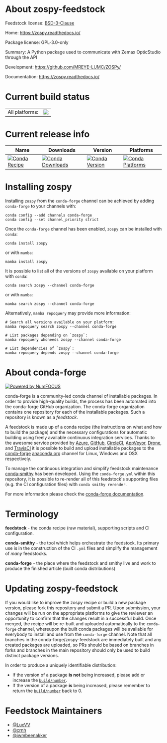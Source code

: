 About zospy-feedstock
=====================

Feedstock license: [BSD-3-Clause](https://github.com/conda-forge/zospy-feedstock/blob/main/LICENSE.txt)

Home: https://zospy.readthedocs.io/

Package license: GPL-3.0-only

Summary: A Python package used to communicate with Zemax OpticStudio through the API

Development: https://github.com/MREYE-LUMC/ZOSPy/

Documentation: https://zospy.readthedocs.io/

Current build status
====================


<table><tr><td>All platforms:</td>
    <td>
      <a href="https://dev.azure.com/conda-forge/feedstock-builds/_build/latest?definitionId=21408&branchName=main">
        <img src="https://dev.azure.com/conda-forge/feedstock-builds/_apis/build/status/zospy-feedstock?branchName=main">
      </a>
    </td>
  </tr>
</table>

Current release info
====================

| Name | Downloads | Version | Platforms |
| --- | --- | --- | --- |
| [![Conda Recipe](https://img.shields.io/badge/recipe-zospy-green.svg)](https://anaconda.org/conda-forge/zospy) | [![Conda Downloads](https://img.shields.io/conda/dn/conda-forge/zospy.svg)](https://anaconda.org/conda-forge/zospy) | [![Conda Version](https://img.shields.io/conda/vn/conda-forge/zospy.svg)](https://anaconda.org/conda-forge/zospy) | [![Conda Platforms](https://img.shields.io/conda/pn/conda-forge/zospy.svg)](https://anaconda.org/conda-forge/zospy) |

Installing zospy
================

Installing `zospy` from the `conda-forge` channel can be achieved by adding `conda-forge` to your channels with:

```
conda config --add channels conda-forge
conda config --set channel_priority strict
```

Once the `conda-forge` channel has been enabled, `zospy` can be installed with `conda`:

```
conda install zospy
```

or with `mamba`:

```
mamba install zospy
```

It is possible to list all of the versions of `zospy` available on your platform with `conda`:

```
conda search zospy --channel conda-forge
```

or with `mamba`:

```
mamba search zospy --channel conda-forge
```

Alternatively, `mamba repoquery` may provide more information:

```
# Search all versions available on your platform:
mamba repoquery search zospy --channel conda-forge

# List packages depending on `zospy`:
mamba repoquery whoneeds zospy --channel conda-forge

# List dependencies of `zospy`:
mamba repoquery depends zospy --channel conda-forge
```


About conda-forge
=================

[![Powered by
NumFOCUS](https://img.shields.io/badge/powered%20by-NumFOCUS-orange.svg?style=flat&colorA=E1523D&colorB=007D8A)](https://numfocus.org)

conda-forge is a community-led conda channel of installable packages.
In order to provide high-quality builds, the process has been automated into the
conda-forge GitHub organization. The conda-forge organization contains one repository
for each of the installable packages. Such a repository is known as a *feedstock*.

A feedstock is made up of a conda recipe (the instructions on what and how to build
the package) and the necessary configurations for automatic building using freely
available continuous integration services. Thanks to the awesome service provided by
[Azure](https://azure.microsoft.com/en-us/services/devops/), [GitHub](https://github.com/),
[CircleCI](https://circleci.com/), [AppVeyor](https://www.appveyor.com/),
[Drone](https://cloud.drone.io/welcome), and [TravisCI](https://travis-ci.com/)
it is possible to build and upload installable packages to the
[conda-forge](https://anaconda.org/conda-forge) [anaconda.org](https://anaconda.org/)
channel for Linux, Windows and OSX respectively.

To manage the continuous integration and simplify feedstock maintenance
[conda-smithy](https://github.com/conda-forge/conda-smithy) has been developed.
Using the ``conda-forge.yml`` within this repository, it is possible to re-render all of
this feedstock's supporting files (e.g. the CI configuration files) with ``conda smithy rerender``.

For more information please check the [conda-forge documentation](https://conda-forge.org/docs/).

Terminology
===========

**feedstock** - the conda recipe (raw material), supporting scripts and CI configuration.

**conda-smithy** - the tool which helps orchestrate the feedstock.
                   Its primary use is in the construction of the CI ``.yml`` files
                   and simplify the management of *many* feedstocks.

**conda-forge** - the place where the feedstock and smithy live and work to
                  produce the finished article (built conda distributions)


Updating zospy-feedstock
========================

If you would like to improve the zospy recipe or build a new
package version, please fork this repository and submit a PR. Upon submission,
your changes will be run on the appropriate platforms to give the reviewer an
opportunity to confirm that the changes result in a successful build. Once
merged, the recipe will be re-built and uploaded automatically to the
`conda-forge` channel, whereupon the built conda packages will be available for
everybody to install and use from the `conda-forge` channel.
Note that all branches in the conda-forge/zospy-feedstock are
immediately built and any created packages are uploaded, so PRs should be based
on branches in forks and branches in the main repository should only be used to
build distinct package versions.

In order to produce a uniquely identifiable distribution:
 * If the version of a package **is not** being increased, please add or increase
   the [``build/number``](https://docs.conda.io/projects/conda-build/en/latest/resources/define-metadata.html#build-number-and-string).
 * If the version of a package **is** being increased, please remember to return
   the [``build/number``](https://docs.conda.io/projects/conda-build/en/latest/resources/define-metadata.html#build-number-and-string)
   back to 0.

Feedstock Maintainers
=====================

* [@LucVV](https://github.com/LucVV/)
* [@crnh](https://github.com/crnh/)
* [@jwmbeenakker](https://github.com/jwmbeenakker/)

